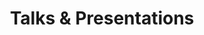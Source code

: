 ---
title: Talks & Presentations
conference_talks:
  - title: Building Scalable Web Applications with Next.js
    event: TechConf 2024
    eventUrl: "https://techconf2024.com"
    recordingUrl: "https://youtube.com/watch?v=example1"
    date: March 2024
    location: San Francisco, CA
    description: Presented on modern web development practices using Next.js, focusing on performance optimization and server-side rendering techniques.
  - title: The Future of Frontend Development
    event: WebDev Summit 2023
    eventUrl: "https://webdevsummit2023.com"
    recordingUrl: "https://youtube.com/watch?v=example2"
    date: November 2023
    location: Virtual
    description: Discussed emerging trends in frontend development, including React Server Components and the impact of AI on web development.
workshop_presentations:
  - title: Hands-on TypeScript Workshop
    event: Developer Meetup
    eventUrl: "https://devmeetup.com/events/typescript-workshop"
    recordingUrl: "https://youtube.com/watch?v=example3"
    date: September 2023
    location: Local Tech Hub
    description: Conducted a practical workshop on TypeScript best practices and advanced type system features.
panel_discussions:
  - title: The Evolution of Web Development
    event: Web Standards Conference
    eventUrl: "https://webstandardsconf.com"
    recordingUrl: "https://youtube.com/watch?v=example4"
    date: June 2023
    location: Virtual
    description: Participated in a panel discussion about the evolution of web development standards and future directions.
--- 
